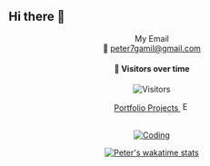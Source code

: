 
<!-- <img src="https://capsule-render.vercel.app/api?type=rounded&height=120&color=gradient&text=Peter%20Gamil&animation=twinkling&desc=Machine%20Learning&descAlign=50&descAlignY=85" width=100%> -->

## Hi there 👋
<!--
Here are some ideas to get you started:

- 🔭 I’m currently working on ...
- 🌱 I’m currently learning ...
- 👯 I’m looking to collaborate on ...
- 🤔 I’m looking for help with ...
- 💬 Ask me about ...
- 📫 How to reach me: ...
- 😄 Pronouns: ...
- ⚡ Fun fact: ...
-->
<div align="center">
My Email  <br/>
📧
<a href="mailto:peter7gamil@gmail.com)" target="_blank">
peter7gamil@gmail.com
</a>

<div align="center">
  
#### 🌟 Visitors over time
![Visitors](https://komarev.com/ghpvc/?username=7gamil&label=PROFILE+VIEWS&style=plastic)

</div>

<div align="center">
  
<a href="https://github.com/7Gamil/Portfolio-Projects/" target="_blank" rel="noopener noreferrer">
  Portfolio Projects <img src="https://api.iconify.design/tabler:external-link.svg?color=%23ff4500" alt="External Link Icon" width="16" height="16" />
</a>

</div>

<br/>
<!-- Coding state -->
<div align="center">

[![Coding](https://wakatime.com/badge/user/cba7b0b1-3b6f-433a-b03e-8bdc442edafa.svg)](https://wakatime.com/@cba7b0b1-3b6f-433a-b03e-8bdc442edafa)

[![Peter's wakatime stats](https://github-readme-stats.vercel.app/api/wakatime?username=7Gamil&theme=dracula)](https://github.com/anuraghazra/github-readme-stats)

</div>
